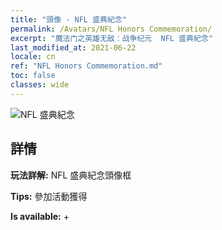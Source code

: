 ```yaml
---
title: "頭像 - NFL 盛典紀念"
permalink: /Avatars/NFL Honors Commemoration/
excerpt: "魔法门之英雄无敌：战争纪元  NFL 盛典紀念"
last_modified_at: 2021-06-22
locale: cn
ref: "NFL Honors Commemoration.md"
toc: false
classes: wide
---
```

 ![NFL 盛典紀念](/images/a/avatarFrame_94.png)

## 詳情

 **玩法詳解:** NFL 盛典紀念頭像框 

 **Tips:** 參加活動獲得 

 **Is available:**  + 


